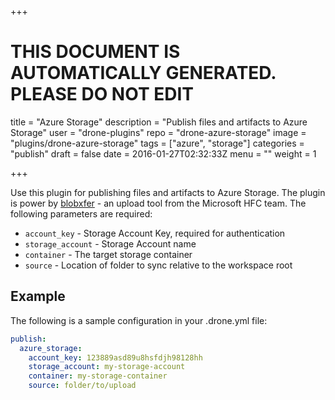 +++

# THIS DOCUMENT IS AUTOMATICALLY GENERATED. PLEASE DO NOT EDIT

title = "Azure Storage"
description = "Publish files and artifacts to Azure Storage"
user = "drone-plugins"
repo = "drone-azure-storage"
image = "plugins/drone-azure-storage"
tags = ["azure", "storage"]
categories = "publish"
draft = false
date = 2016-01-27T02:32:33Z
menu = ""
weight = 1

+++

Use this plugin for publishing files and artifacts to Azure Storage. The plugin is power by [blobxfer](https://github.com/Azure/azure-batch-samples/tree/master/Python/Storage) - an upload tool from the Microsoft HFC team. The following parameters are required:

* `account_key` - Storage Account Key, required for authentication
* `storage_account` - Storage Account name
* `container` - The target storage container
* `source` - Location of folder to sync relative to the workspace root

## Example

The following is a sample configuration in your .drone.yml file:

```yaml
publish:
  azure_storage:
    account_key: 123889asd89u8hsfdjh98128hh
    storage_account: my-storage-account
    container: my-storage-container
    source: folder/to/upload
```

